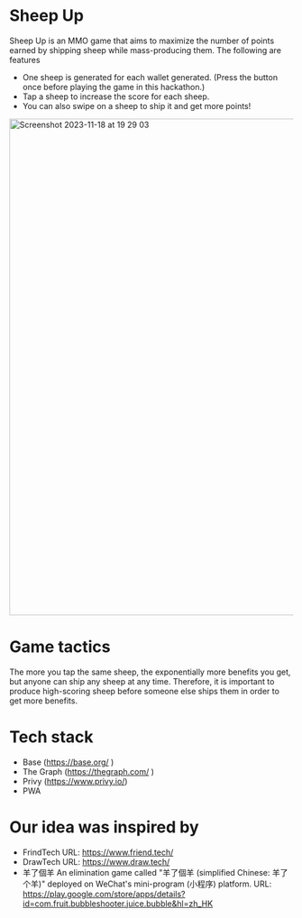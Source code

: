 # Sheep Up
Sheep Up is an MMO game that aims to maximize the number of points earned by shipping sheep while mass-producing them.
The following are features

- One sheep is generated for each wallet generated. (Press the button once before playing the game in this hackathon.)
- Tap a sheep to increase the score for each sheep.
- You can also swipe on a sheep to ship it and get more points!

<img width="881" alt="Screenshot 2023-11-18 at 19 29 03" src="https://github.com/aw-labs/BSheepTest/assets/8872443/b7ba7cc9-0586-40ef-a68c-30b70a724ac9">

    

# Game tactics
The more you tap the same sheep, the exponentially more benefits you get, but anyone can ship any sheep at any time.
Therefore, it is important to produce high-scoring sheep before someone else ships them in order to get more benefits.


# Tech stack
- Base (https://base.org/ )
- The Graph (https://thegraph.com/ )
- Privy (https://www.privy.io/)
- PWA

# Our idea was inspired by
- FrindTech
URL: https://www.friend.tech/
- DrawTech
URL: https://www.draw.tech/
- 羊了個羊
An elimination game called "羊了個羊 (simplified Chinese: 羊了个羊)" deployed on WeChat's mini-program (小程序) platform.
URL: https://play.google.com/store/apps/details?id=com.fruit.bubbleshooter.juice.bubble&hl=zh_HK
